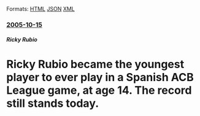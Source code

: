 
Formats: [HTML](/news/2005/10/15/ricky-rubio-became-the-youngest-player-to-ever-play-in-a-spanish-acb-league-game-at-age-14-the-record-still-stands-today.html)  [JSON](/news/2005/10/15/ricky-rubio-became-the-youngest-player-to-ever-play-in-a-spanish-acb-league-game-at-age-14-the-record-still-stands-today.json)  [XML](/news/2005/10/15/ricky-rubio-became-the-youngest-player-to-ever-play-in-a-spanish-acb-league-game-at-age-14-the-record-still-stands-today.xml)  

### [2005-10-15](/news/2005/10/15/index.md)

##### Ricky Rubio
#  Ricky Rubio became the youngest player to ever play in a Spanish ACB League game, at age 14. The record still stands today.



